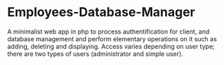 # Employees-Database-Manager
A minimalist web app in php to process authentification for client, and database management and perform elementary operations on it such as adding, deleting and displaying. Access varies depending on user type; there are two types of users (administrator and simple user).
